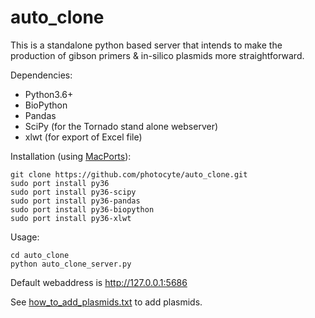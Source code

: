# auto_clone

This is a standalone python based server that intends to make the production of gibson primers & in-silico plasmids more straightforward.

Dependencies:
* Python3.6+
* BioPython
* Pandas
* SciPy (for the Tornado stand alone webserver)
* xlwt (for export of Excel file)

Installation (using [MacPorts](https://www.macports.org)):
```
git clone https://github.com/photocyte/auto_clone.git
sudo port install py36
sudo port install py36-scipy
sudo port install py36-pandas
sudo port install py36-biopython
sudo port install py36-xlwt
```

Usage:
```
cd auto_clone
python auto_clone_server.py
```
Default webaddress is http://127.0.0.1:5686

See [how_to_add_plasmids.txt](./how_to_add_plasmids.txt) to add plasmids.



